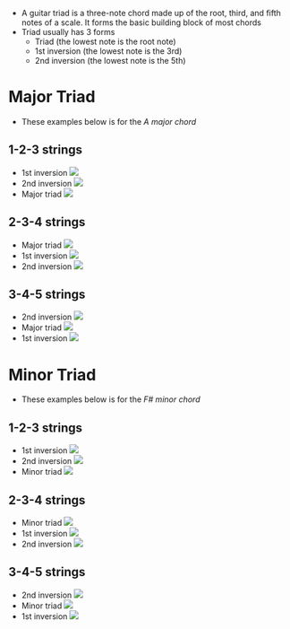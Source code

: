 - A guitar triad is a three-note chord made up of the root, third, and fifth notes of a scale. It forms the basic building block of most chords
- Triad usually has 3 forms
	- Triad (the lowest note is the root note)
	- 1st inversion (the lowest note is the 3rd)
	- 2nd inversion (the lowest note is the 5th)

# Major Triad
- These examples below is for the *A major chord*
## 1-2-3 strings
- 1st inversion
![](https://i.imgur.com/kHyMTGI.png)
- 2nd inversion
![](https://i.imgur.com/GnxFBpF.png)
- Major triad
![](https://i.imgur.com/ncqjuZT.png)

## 2-3-4 strings
- Major triad
![](https://i.imgur.com/8yamt2O.png)
- 1st inversion
![](https://i.imgur.com/HxGNNDN.png)
- 2nd inversion
![](https://i.imgur.com/WNzIFER.png)

## 3-4-5 strings
- 2nd inversion
![](https://i.imgur.com/cFF46tu.png)
- Major triad
![](https://i.imgur.com/Hzv6jAP.png)
- 1st inversion
![](https://i.imgur.com/SJtdZcd.png)

# Minor Triad
- These examples below is for the *F# minor chord*
## 1-2-3 strings
- 1st inversion
![](https://i.imgur.com/ktwyKh4.png)
- 2nd inversion
![](https://i.imgur.com/wIQmQL9.png)
- Minor triad
![](https://i.imgur.com/eTAn3eI.png)


## 2-3-4 strings
- Minor triad
![](https://i.imgur.com/jrcAHYS.png)
- 1st inversion
![](https://i.imgur.com/VMjzYIw.png)
- 2nd inversion
![](https://i.imgur.com/6Q9H5tv.png)


## 3-4-5 strings
- 2nd inversion
![](https://i.imgur.com/aB8ekjk.png)
- Minor triad
![](https://i.imgur.com/hdTdpSi.png)
- 1st inversion
![](https://i.imgur.com/tvpN7qM.png)


